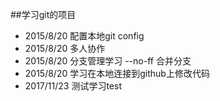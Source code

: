 ##学习git的项目

* 2015/8/20 配置本地git config
* 2015/8/20 多人协作
* 2015/8/20 分支管理学习 --no-ff 合并分支
* 2015/8/20 学习在本地连接到github上修改代码
* 2017/11/23 测试学习test
